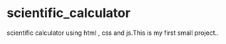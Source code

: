 # scientific_calculator
scientific calculator using html , css and js.This is my first small project..
